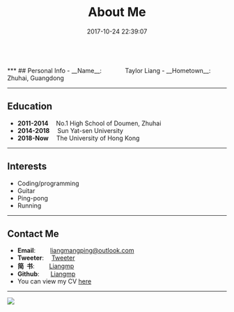 ﻿---
title: About Me
date: 2017-10-24 22:39:07
comments: false
---

</br>
***
## Personal Info
- __Name__: &nbsp;&emsp;&emsp;&emsp; Taylor Liang
- __Hometown__: &emsp; Zhuhai, Guangdong

***

## Education
- __2011-2014__&nbsp;&emsp;No.1 High School of Doumen, Zhuhai
- __2014-2018__&nbsp;&emsp;Sun Yat-sen University
- __2018-Now__&nbsp;&emsp;The University of Hong Kong

***
## Interests
- Coding/programming
- Guitar
- Ping-pong
- Running
***
## Contact Me
- __Email__: &nbsp;&nbsp;&nbsp; &emsp;liangmangping@outlook.com
- __Tweeter__: &emsp;[Tweeter](https://twitter.com/liangmanping)
- __简&nbsp;&nbsp;书__: &nbsp;&nbsp;&nbsp; &emsp;[Liangmp](http://www.jianshu.com/u/fd9fbe96c3c2)
- __Github__: &nbsp; &emsp;[Liangmp](https://github.com/Liangmp/)
- You can view my CV [here](https://liangmp.github.io/about/my_cv/)
***
![](about/index/about.jpg)